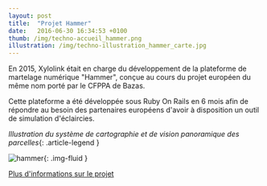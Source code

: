 ```yaml
---
layout: post
title:  "Projet Hammer"
date:   2016-06-30 16:34:53 +0100
thumb: /img/techno-accueil_hammer.png
illustration: /img/techno-illustration_hammer_carte.jpg
---
```


En 2015, Xylolink était en charge du développement de la plateforme de martelage numérique "Hammer", conçue au cours du projet européen du même nom porté par le CFPPA de Bazas.

Cette plateforme a été développée sous Ruby On Rails en 6 mois afin de répondre au besoin des partenaires européens d'avoir à disposition un outil de simulation d'éclaircies.

*Illustration du système de cartographie et de vision panoramique des parcelles*{: .article-legend } 

![hammer]({{page.illustration}}){: .img-fluid } 

[Plus d'informations sur le projet](http://www.hammer-project.eu)